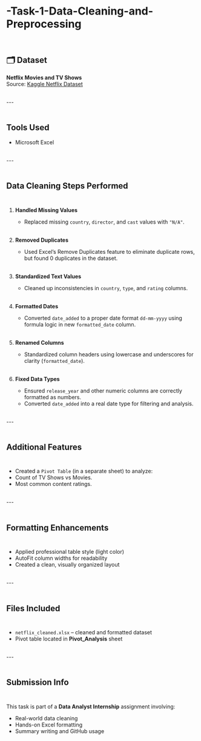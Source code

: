 # -Task-1-Data-Cleaning-and-Preprocessing<br><br>
## 🗂 Dataset<br>
**Netflix Movies and TV Shows**<br>
Source: [Kaggle Netflix Dataset](https://www.kaggle.com/datasets/shivamb/netflix-shows)<br><br>

---<br><br>

##  Tools Used<br>
- Microsoft Excel<br><br>

---<br><br>

##  Data Cleaning Steps Performed<br><br>

1. **Handled Missing Values**<br>
   - Replaced missing `country`, `director`, and `cast` values with `"N/A"`.<br><br>

2. **Removed Duplicates**<br>
   - Used Excel’s Remove Duplicates feature to eliminate duplicate rows, but found 0 duplicates in the dataset.<br><br>

3. **Standardized Text Values**<br>
   - Cleaned up inconsistencies in `country`, `type`, and `rating` columns.<br><br>

4. **Formatted Dates**<br>
   - Converted `date_added` to a proper date format `dd-mm-yyyy` using formula logic in new `formatted_date` column.<br><br>

5. **Renamed Columns**<br>
   - Standardized column headers using lowercase and underscores for clarity (`formatted_date`).<br><br>

6. **Fixed Data Types**<br>
   - Ensured `release_year` and other numeric columns are correctly formatted as numbers.<br>
   - Converted `date_added` into a real date type for filtering and analysis.<br><br>

---<br><br>

##  Additional Features<br><br>

-  Created a `Pivot Table` (in a separate sheet) to analyze:<br>
  - Count of TV Shows vs Movies.<br>
  - Most common content ratings.<br><br>

---<br><br>

## Formatting Enhancements<br><br>

- Applied professional table style (light color)<br>
- AutoFit column widths for readability<br>
- Created a clean, visually organized layout<br><br>

---<br><br>

##  Files Included<br><br>

- `netflix_cleaned.xlsx` – cleaned and formatted dataset<br>
- Pivot table located in **Pivot_Analysis** sheet<br><br>

---<br><br>

## Submission Info<br><br>

This task is part of a **Data Analyst Internship** assignment involving:<br>
- Real-world data cleaning<br>
- Hands-on Excel formatting<br>
- Summary writing and GitHub usage<br>

